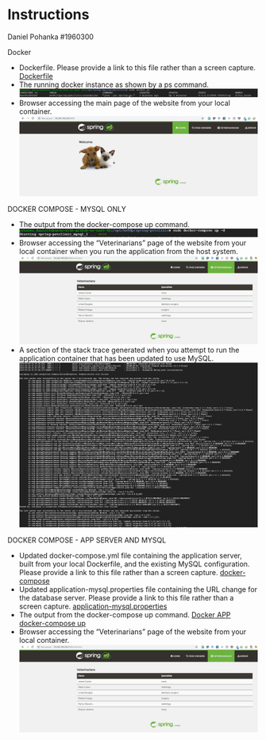 # Instructions
Daniel Pohanka  #1960300

Docker
- Dockerfile. Please provide a link to this file rather than a screen capture. [Dockerfile](Dockerfile) 
- The running docker instance as shown by a ps command. ![Docker instance](images/docker-instance.JPG)
- Browser accessing the main page of the website from your local container. ![Docker local container browser](images/docker-browser-localcontainer.JPG)


DOCKER COMPOSE - MYSQL ONLY
- The output from the docker-compose up command. ![Docker MYSQL docker-compose up](images/dockercomposemysql-up.JPG)
- Browser accessing the “Veterinarians” page of the website from your local container when you run the application from the host system. ![Docker MYSQL local container browser](images/dockercomposemysql-browser.JPG)
- A section of the stack trace generated when you attempt to run the application container that has been updated to use MySQL. ![Docker MYSQL exception](images/dockercomposemysql-exception.JPG)


DOCKER COMPOSE - APP SERVER AND MYSQL
- Updated docker-compose.yml file containing the application server, built from your local Dockerfile, and the existing MySQL configuration. Please provide a link to this file rather than a screen capture. [docker-compose](docker-compose.yml)
- Updated application-mysql.properties file containing the URL change for the database server. Please provide a link to this file rather than a screen capture. [application-mysql.properties](src/main/resources/application-mysql.properties)
- The output from the docker-compose up command. [Docker APP docker-compose up](images/dockercomposeapp-up.JPG)
- Browser accessing the “Veterinarians” page of the website from your local container. ![Docker APP browser](images/dockercomposeapp-browser.JPG)
